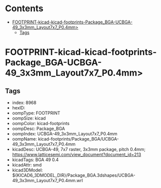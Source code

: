 



Contents
========

* [FOOTPRINT-kicad-kicad-footprints-Package_BGA-UCBGA-49_3x3mm_Layout7x7_P0.4mm>](#footprint-kicad-kicad-footprints-package_bga-ucbga-49_3x3mm_layout7x7_p04mm)
	* [Tags](#tags)

# FOOTPRINT-kicad-kicad-footprints-Package_BGA-UCBGA-49_3x3mm_Layout7x7_P0.4mm>

## Tags

- index: 8968
- hexID: 
- oompType: FOOTPRINT
- oompSize: kicad
- oompColor: kicad-footprints
- oompDesc: Package_BGA
- oompIndex: UCBGA-49_3x3mm_Layout7x7_P0.4mm
- oompName: kicad-footprints/Package_BGA/UCBGA-49_3x3mm_Layout7x7_P0.4mm
- kicadDesc: UCBGA-49, 7x7 raster, 3x3mm package, pitch 0.4mm; https://www.latticesemi.com/view_document?document_id=213
- kicadTags: BGA 49 0.4
- kicadAttr: smd
- kicad3DModel: ${KICAD6_3DMODEL_DIR}/Package_BGA.3dshapes/UCBGA-49_3x3mm_Layout7x7_P0.4mm.wrl
